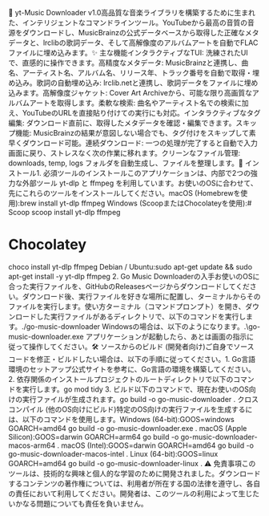 🎵 yt-Music Downloader v1.0高品質な音楽ライブラリを構築するために生まれた、インテリジェントなコマンドラインツール。YouTubeから最高の音質の音源をダウンロードし、MusicBrainzの公式データベースから取得した正確なメタデータと、lrclibの歌詞データ、そして高解像度のアルバムアートを自動でFLACファイルに埋め込みます。✨ 主な機能インタラクティブなTUI: 洗練されたUIで、直感的に操作できます。高精度なメタデータ: MusicBrainzと連携し、曲名、アーティスト名、アルバム名、リリース年、トラック番号を自動で取得・埋め込み。歌詞の自動埋め込み: lrclib.netと連携し、歌詞データをファイルに埋め込みます。高解像度ジャケット: Cover Art Archiveから、可能な限り高画質なアルバムアートを取得します。柔軟な検索: 曲名やアーティスト名での検索に加え、YouTubeのURLを直接貼り付けての実行にも対応。インタラクティブなタグ編集: ダウンロード直前に、取得したメタデータを確認・編集できます。スキップ機能: MusicBrainzの結果が意図しない場合でも、タグ付けをスキップして素早くダウンロード可能。連続ダウンロード: 一つの処理が完了すると自動で入力画面に戻り、ストレスなく次の作業に移れます。クリーンなファイル管理: downloads, temp, logs フォルダを自動生成し、ファイルを整理します。🚀 インストール1. 必須ツールのインストールこのアプリケーションは、内部で2つの強力な外部ツール yt-dlp と ffmpeg を利用しています。お使いのOSに合わせて、先にこれらのツールをインストールしてください。macOS (Homebrewを使用):brew install yt-dlp ffmpeg
Windows (ScoopまたはChocolateyを使用):# Scoop
scoop install yt-dlp ffmpeg

# Chocolatey
choco install yt-dlp ffmpeg
Debian / Ubuntu:sudo apt-get update && sudo apt-get install -y yt-dlp ffmpeg
2. Go Music Downloaderの入手お使いのOSに合った実行ファイルを、GitHubのReleasesページからダウンロードしてください。ダウンロード後、実行ファイルを好きな場所に配置し、ターミナルからそのファイルを実行します。使い方ターミナル（コマンドプロンプト）を開き、ダウンロードした実行ファイルがあるディレクトリで、以下のコマンドを実行します。./go-music-downloader
Windowsの場合は、以下のようになります。.\go-music-downloader.exe
アプリケーションが起動したら、あとは画面の指示に従って操作してください。🛠️ ソースからのビルド (開発者向け)ご自身でソースコードを修正・ビルドしたい場合は、以下の手順に従ってください。1. Go言語環境のセットアップ公式サイトを参考に、Go言語の環境を構築してください。2. 依存関係のインストールプロジェクトのルートディレクトリで以下のコマンドを実行します。go mod tidy
3. ビルド以下のコマンドで、現在お使いのOS向けの実行ファイルが生成されます。go build -o go-music-downloader .
クロスコンパイル (他のOS向けにビルド)特定のOS向けの実行ファイルを生成するには、以下のコマンドを使用します。Windows (64-bit):GOOS=windows GOARCH=amd64 go build -o go-music-downloader.exe .
macOS (Apple Silicon):GOOS=darwin GOARCH=arm64 go build -o go-music-downloader-macos-arm64 .
macOS (Intel):GOOS=darwin GOARCH=amd64 go build -o go-music-downloader-macos-intel .
Linux (64-bit):GOOS=linux GOARCH=amd64 go build -o go-music-downloader-linux .
⚠️ 免責事項このツールは、技術的な興味と個人的な学習のために開発されました。ダウンロードするコンテンツの著作権については、利用者が所在する国の法律を遵守し、各自の責任において利用してください。開発者は、このツールの利用によって生じたいかなる問題についても責任を負いません。